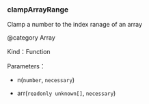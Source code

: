 
### clampArrayRange


Clamp a number to the index ranage of an array

@category Array


Kind：Function


Parameters：

- n(`number`, `necessary`) 


- arr(`readonly unknown[]`, `necessary`) 

